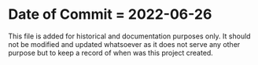 # Date of Commit = 2022-06-26

This file is added for historical and documentation purposes only.
It should not be modified and updated whatsoever as it does not serve any other purpose but to keep a record of when was this project created.
